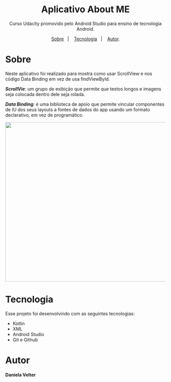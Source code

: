 <h1 align="center"> Aplicativo About ME </h1>

<p align="center"> Curso Udacity promovido pelo Android Studio para ensino de tecnologia Android. </p>

<p align="center">
<a href="#sobre">Sobre</a>&nbsp;&nbsp;&nbsp|&nbsp;&nbsp;&nbsp;
<a href="#tecnologia">Tecnologia</a>&nbsp;&nbsp;&nbsp|&nbsp;&nbsp;&nbsp;
<a href="#autor">Autor</a>.</p>

# Sobre

Neste aplicativo foi realizado para mostra como usar ScrollView e nos código Data Binding em vez de usa findViewById.

**_ScrollVie_**: um grupo de exibição que permite que textos longos e imagens seja colocada dentro dele seja rolada.

**_Data Binding_**: é uma biblioteca de apoio que permite vincular componentes de IU dos seus layouts a fontes de dados do app usando um formato
declarativo, em vez de programático.
<p align="center">
  
<img src="https://github.com/Daniela2319/AboutMeAplicativo/assets/106537496/a3bee98d-3443-4d8f-b6ad-b548837accc7" height="500" width="1000">
</p>

# Tecnologia
Esse projeto foi desenvolvindo com as seguintes tecnologias:

* Kotlin
* XML
* Android Studio
* Git e Github

# Autor
  #### Daniela Velter
